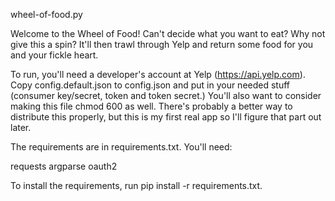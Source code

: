 wheel-of-food.py

Welcome to the Wheel of Food!  Can't decide what you want to eat? Why not give this a spin? It'll then trawl through Yelp and return some food for you and your fickle heart.

To run, you'll need a developer's account at Yelp (https://api.yelp.com). Copy config.default.json to config.json and put in your needed stuff (consumer key/secret, token and token secret.) You'll also want to consider making this file chmod 600 as well. There's probably a better way to distribute this properly, but this is my first real app so I'll figure that part out later.

The requirements are in requirements.txt.  You'll need:

requests
argparse
oauth2

To install the requirements, run pip install -r requirements.txt.
